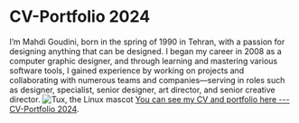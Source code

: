 # CV-Portfolio 2024

I’m Mahdi Goudini, born in the spring of 1990 in Tehran, with a passion for designing anything that can be designed. I began my career in 2008 as a computer graphic designer, and through learning and mastering various software tools, I gained experience by working on projects and collaborating with numerous teams and companies—serving in roles such as designer, specialist, senior designer, art director, and senior creative director.
![Tux, the Linux mascot](Prtfolio-01,jpg)
[You can see my CV and portfolio here --- CV-Portfolio 2024](https://raw.githubusercontent.com/M9121055878/CV-Portfolio/main/MahdiGoudini2024.pdf).
